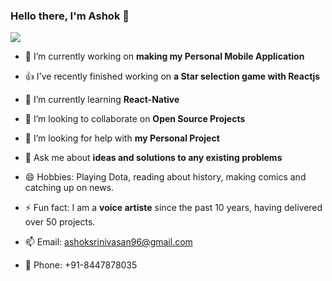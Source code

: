 ### Hello there, I'm Ashok 👋

<img src="https://github-readme-stats.vercel.app/api?username=ashoksrinivasan96&&show_icons=true&title_color=ffffff&icon_color=bb2acf&text_color=daf7dc&bg_color=151515">

- 🔭  I’m currently working on **making my Personal Mobile Application**
- 👍  I've recently finished working on **a Star selection game with Reactjs**
- 🌱  I’m currently learning **React-Native**
- 👯  I’m looking to collaborate on **Open Source Projects**
- 🤔  I’m looking for help with **my Personal Project**
- 💬  Ask me about **ideas and solutions to any existing problems**

- 😄  Hobbies: Playing Dota, reading about history, making comics and catching up on news.
- ⚡  Fun fact: I am a **voice artiste** since the past 10 years, having delivered over 50 projects.
- 📫  Email: ashoksrinivasan96@gmail.com
- 📱  Phone: +91-8447878035
